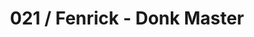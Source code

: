 ---
title: 021 / Fenrick - Donk Master
link: "https://doof.lnk.to/DonkMaster"
cover: "../../img/021-PACKSHOT-v3.jpg"
---